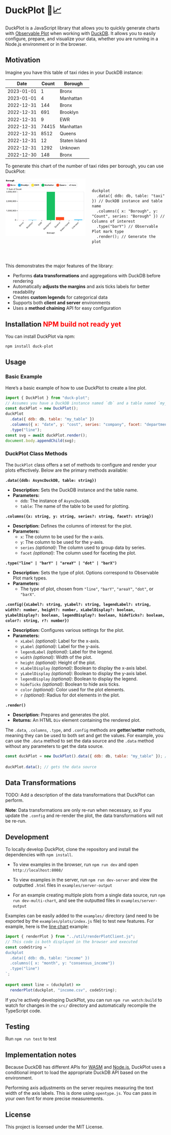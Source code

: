 # DuckPlot 🦆📈

DuckPlot is a JavaScript library that allows you to quickly generate charts with
[Observable Plot](https://github.com/observablehq/plot) when working with [DuckDB](https://duckdb.org/). It allows you to easily configure, prepare, and visualize your data, whether
you are running in a Node.js environment or in the browser.

## Motivation

Imagine you have this table of taxi rides in your DuckDB instance:

| Date       | Count | Borough       |
| ---------- | ----- | ------------- |
| 2023-01-01 | 1     | Bronx         |
| 2023-01-01 | 4     | Manhattan     |
| 2022-12-31 | 144   | Bronx         |
| 2022-12-31 | 691   | Brooklyn      |
| 2022-12-31 | 9     | EWR           |
| 2022-12-31 | 74415 | Manhattan     |
| 2022-12-31 | 8512  | Queens        |
| 2022-12-31 | 12    | Staten Island |
| 2022-12-31 | 1292  | Unknown       |
| 2022-12-30 | 148   | Bronx         |

To generate this chart of the number of taxi rides per borough, you can use
DuckPlot:

<div style="display: flex; align-items: flex-start;">
  <img src="public/bar.png" alt="Bar chart of taxi rides by borough" style="width: 50%;"/>
  <pre style="margin-left: 20px;">
<code>
duckplot
  .data({ ddb: db, table: "taxi" }) // DuckDB instance and table name
  .columns({ x: "Borough", y: "Count", series: "Borough" }) // Columns of interest
  .type("barY") // Observable Plot mark type
  .render(); // Generate the plot
</code>
  </pre>
</div>

This demonstrates the major features of the library:

- Performs **data transformations** and aggregations with DuckDB before
  rendering
- Automatically **adjusts the margins** and axis ticks labels for better
  readability
- Creates **custom legends** for categorical data
- Supports both **client and server** environments
- Uses a **method chaining** API for easy configuration

## Installation <span style="color: red">NPM build not ready yet</span>

You can install DuckPlot via npm:

```bash
npm install duck-plot
```

## Usage

### Basic Example

Here’s a basic example of how to use DuckPlot to create a line plot.

```javascript
import { DuckPlot } from "duck-plot";
// Assumes you have a DuckDB instance named `db` and a table named `my_table`
const duckPlot = new DuckPlot();
duckPlot
  .data({ ddb: db, table: "my_table" })
  .columns({ x: "date", y: "cost", series: "company", facet: "department" })
  .type("line");
const svg = await duckPlot.render();
document.body.appendChild(svg);
```

### DuckPlot Class Methods

The `DuckPlot` class offers a set of methods to configure and render your plots effectively. Below are the primary methods available:

**`.data({ddb: AsyncDuckDB, table: string})`**

- **Description:** Sets the DuckDB instance and the table name.
- **Parameters:**
  - `ddb`: The instance of `AsyncDuckDB`.
  - `table`: The name of the table to be used for plotting.

**`.columns({x: string, y: string, series?: string, facet?: string})`**

- **Description:** Defines the columns of interest for the plot.
- **Parameters:**
  - `x`: The column to be used for the x-axis.
  - `y`: The column to be used for the y-axis.
  - `series` _(optional)_: The column used to group data by series.
  - `facet` _(optional)_: The column used for faceting the plot.

**`.type("line" | "barY" | "areaY" | "dot" | "barX")`**

- **Description:** Sets the type of plot. Options correspond to Observable Plot mark types.
- **Parameters:**
  - The type of plot, chosen from `"line"`, `"barY"`, `"areaY"`, `"dot"`, or `"barX"`.

**`.config({xLabel?: string, yLabel?: string, legendLabel?: string, width?: number, height?: number, xLabelDisplay?: boolean, yLabelDisplay?: boolean, legendDisplay?: boolean, hideTicks?: boolean, color?: string, r?: number})`**

- **Description:** Configures various settings for the plot.
- **Parameters:**
  - `xLabel` _(optional)_: Label for the x-axis.
  - `yLabel` _(optional)_: Label for the y-axis.
  - `legendLabel` _(optional)_: Label for the legend.
  - `width` _(optional)_: Width of the plot.
  - `height` _(optional)_: Height of the plot.
  - `xLabelDisplay` _(optional)_: Boolean to display the x-axis label.
  - `yLabelDisplay` _(optional)_: Boolean to display the y-axis label.
  - `legendDisplay` _(optional)_: Boolean to display the legend.
  - `hideTicks` _(optional)_: Boolean to hide axis ticks.
  - `color` _(optional)_: Color used for the plot elements.
  - `r` _(optional)_: Radius for dot elements in the plot.

**`.render()`**

- **Description:** Prepares and generates the plot.
- **Returns:** An HTML `Div` element containing the rendered plot.

The `.data`, `.columns`, `.type`, and `.config` methods are **getter**/**setter** methods, meaning they can be used to both set and get the values. For example, you can use the `.data` method to set the data source and the `.data` method without any parameters to get the data source.

```javascript
const duckPlot = new DuckPlot().data({ ddb: db, table: "my_table" }); // sets the data source

duckPlot.data(); // gets the data source
```

## Data Transformations

TODO: Add a description of the data transformations that DuckPlot can perform.

**Note**: Data transformations are only re-run when necessary, so if you update
the `.config` and re-render the plot, the data transformations will not be re-run.

## Development

To locally develop DuckPlot, clone the repository and install the dependencies
with `npm install`.

- To view examples in the browser, run `npm run dev` and open `http://localhost:8008/`
- To view examples in the server, run `npm run dev-server` and view
  the outputted `.html` files in `examples/server-output`

- For an example creating multiple plots from a single data source, run `npm run
dev-multi-chart`, and see the outputted files in `examples/server-output`

Examples can be easily added to the `examples/` directory (and need to be
exported by the `examples/plots/index.js` file) to test new features. For
example, here is the [line chart](examples/plots/line.js) example:

```javascript
import { renderPlot } from "../util/renderPlotClient.js";
// This code is both displayed in the browser and executed
const codeString = `
duckplot
  .data({ ddb: db, table: "income" })
  .columns({ x: "month", y: "consensus_income"})
  .type("line")
`;

export const line = (duckplot) =>
  renderPlot(duckplot, "income.csv", codeString);
```

If you're actively developing DuckPlot, you can run `npm run watch:build` to watch for changes in the `src/` directory and automatically recompile the TypeScript code.

## Testing

Run `npm run test` to test

## Implementation notes

Because DuckDB has different APIs for
[WASM](https://duckdb.org/docs/api/wasm/overview.html) and [Node.js](https://duckdb.org/docs/api/nodejs/overview), DuckPlot uses a conditional import to load the appropriate DuckDB API based on the environment.

Performing axis adjustments on the server requires measuring the text width of
the axis labels. This is done using `opentype.js`. You can pass in your own font
for more precise measurements.

## License

This project is licensed under the MIT License.
